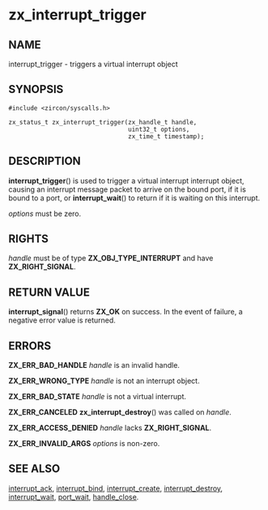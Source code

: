 # zx_interrupt_trigger

## NAME

<!-- Updated by scripts/update-docs-from-abigen, do not edit this section manually. -->

interrupt_trigger - triggers a virtual interrupt object

## SYNOPSIS

<!-- Updated by scripts/update-docs-from-abigen, do not edit this section manually. -->

```
#include <zircon/syscalls.h>

zx_status_t zx_interrupt_trigger(zx_handle_t handle,
                                 uint32_t options,
                                 zx_time_t timestamp);
```

## DESCRIPTION

**interrupt_trigger**() is used to trigger a virtual interrupt interrupt object,
causing an interrupt message packet to arrive on the bound port, if it is bound
to a port, or **interrupt_wait**() to return if it is waiting on this interrupt.

*options* must be zero.

## RIGHTS

<!-- Updated by scripts/update-docs-from-abigen, do not edit this section manually. -->

*handle* must be of type **ZX_OBJ_TYPE_INTERRUPT** and have **ZX_RIGHT_SIGNAL**.

## RETURN VALUE

**interrupt_signal**() returns **ZX_OK** on success. In the event
of failure, a negative error value is returned.

## ERRORS

**ZX_ERR_BAD_HANDLE** *handle* is an invalid handle.

**ZX_ERR_WRONG_TYPE** *handle* is not an interrupt object.

**ZX_ERR_BAD_STATE** *handle* is not a virtual interrupt.

**ZX_ERR_CANCELED**  **zx_interrupt_destroy**() was called on *handle*.

**ZX_ERR_ACCESS_DENIED** *handle* lacks **ZX_RIGHT_SIGNAL**.

**ZX_ERR_INVALID_ARGS** *options* is non-zero.

## SEE ALSO

[interrupt_ack](interrupt_ack.md),
[interrupt_bind](interrupt_bind.md),
[interrupt_create](interrupt_create.md),
[interrupt_destroy](interrupt_destroy.md),
[interrupt_wait](interrupt_wait.md),
[port_wait](port_wait.md),
[handle_close](handle_close.md).
